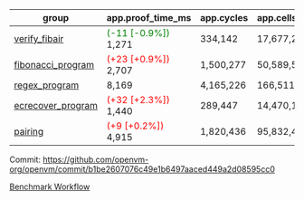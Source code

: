 | group | app.proof_time_ms | app.cycles | app.cells_used | leaf.proof_time_ms | leaf.cycles | leaf.cells_used |
| -- | -- | -- | -- | -- | -- | -- |
| [verify_fibair](https://github.com/openvm-org/openvm/blob/benchmark-results/benchmarks-pr/1549/verify_fibair-b1be2607076c49e1b6497aaced449a2d08595cc0.md) |<span style='color: green'>(-11 [-0.9%])</span> 1,271 |  334,142 |  17,677,298 |- | - | - |
| [fibonacci_program](https://github.com/openvm-org/openvm/blob/benchmark-results/benchmarks-pr/1549/fibonacci-b1be2607076c49e1b6497aaced449a2d08595cc0.md) |<span style='color: red'>(+23 [+0.9%])</span> 2,707 |  1,500,277 |  50,589,503 |- | - | - |
| [regex_program](https://github.com/openvm-org/openvm/blob/benchmark-results/benchmarks-pr/1549/regex-b1be2607076c49e1b6497aaced449a2d08595cc0.md) | 8,169 |  4,165,226 |  166,511,152 |- | - | - |
| [ecrecover_program](https://github.com/openvm-org/openvm/blob/benchmark-results/benchmarks-pr/1549/ecrecover-b1be2607076c49e1b6497aaced449a2d08595cc0.md) |<span style='color: red'>(+32 [+2.3%])</span> 1,440 |  289,447 |  14,470,186 |- | - | - |
| [pairing](https://github.com/openvm-org/openvm/blob/benchmark-results/benchmarks-pr/1549/pairing-b1be2607076c49e1b6497aaced449a2d08595cc0.md) |<span style='color: red'>(+9 [+0.2%])</span> 4,915 |  1,820,436 |  95,832,407 |- | - | - |


Commit: https://github.com/openvm-org/openvm/commit/b1be2607076c49e1b6497aaced449a2d08595cc0

[Benchmark Workflow](https://github.com/openvm-org/openvm/actions/runs/14255123933)
